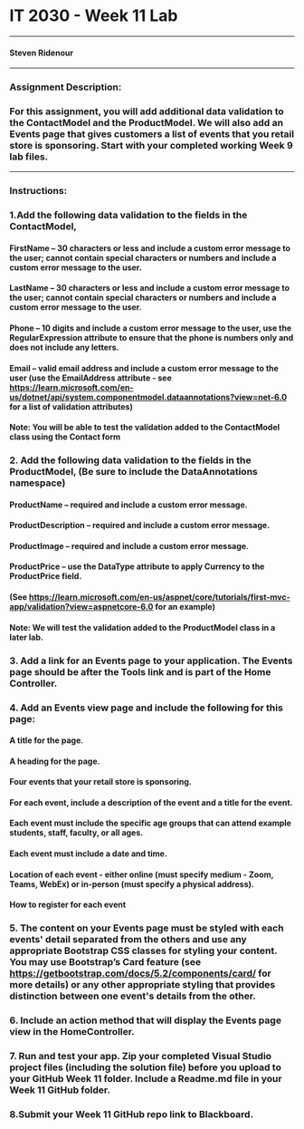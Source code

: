 # IT 2030 - Week 11 Lab 
___
####  Steven Ridenour
___
### Assignment Description:
### For this assignment, you will add additional data validation to the ContactModel and the ProductModel. We will also add an Events page that gives customers a list of events that you retail store is sponsoring. Start with your completed working Week 9 lab files.
___
### Instructions:

### 1.Add the following data validation to the fields in the ContactModel,
#### FirstName – 30 characters or less and include a custom error message to the user; cannot contain special characters or numbers and include a custom error message to the user.
#### LastName – 30 characters or less and include a custom error message to the user; cannot contain special characters or numbers and include a custom error message to the user.
#### Phone – 10 digits and include a custom error message to the user, use the RegularExpression attribute to ensure that the phone is numbers only and does not include any letters.
#### Email – valid email address and include a custom error message to the user (use the EmailAddress attribute - see https://learn.microsoft.com/en-us/dotnet/api/system.componentmodel.dataannotations?view=net-6.0 for a list of validation attributes)
#### Note: You will be able to test the validation added to the ContactModel class using the Contact form

### 2. Add the following data validation to the fields in the ProductModel, (Be sure to include the DataAnnotations namespace)
#### ProductName – required and include a custom error message.
#### ProductDescription – required and include a custom error message.  
#### ProductImage – required and include a custom error message. 
#### ProductPrice – use the DataType attribute to apply Currency to the ProductPrice field.
#### (See https://learn.microsoft.com/en-us/aspnet/core/tutorials/first-mvc-app/validation?view=aspnetcore-6.0 for an example)
#### Note: We will test the validation added to the ProductModel class in a later lab.

### 3. Add a link for an Events page to your application. The Events page should be after the Tools link and is part of the Home Controller.

### 4. Add an Events view page and include the following for this page:
#### A title for the page.
#### A heading for the page.
#### Four events that your retail store is sponsoring.
#### For each event, include a description of the event and a title for the event.
#### Each event must include the specific age groups that can attend example students, staff, faculty, or all ages.
#### Each event must include a date and time.
#### Location of each event - either online (must specify medium - Zoom, Teams, WebEx) or in-person (must specify a physical address).
#### How to register for each event

### 5. The content on your Events page must be styled with each events' detail separated from the others and use any appropriate Bootstrap CSS classes for styling your content. You may use Bootstrap’s Card feature (see https://getbootstrap.com/docs/5.2/components/card/ for more details) or any other appropriate styling that provides distinction between one event's details from the other. 

### 6. Include an action method that will display the Events page view in the HomeController.

### 7. Run and test your app. Zip your completed Visual Studio project files (including the solution file) before you upload to your GitHub Week 11 folder. Include a Readme.md file in your Week 11 GitHub folder.

### 8.Submit your Week 11 GitHub repo link to Blackboard. 